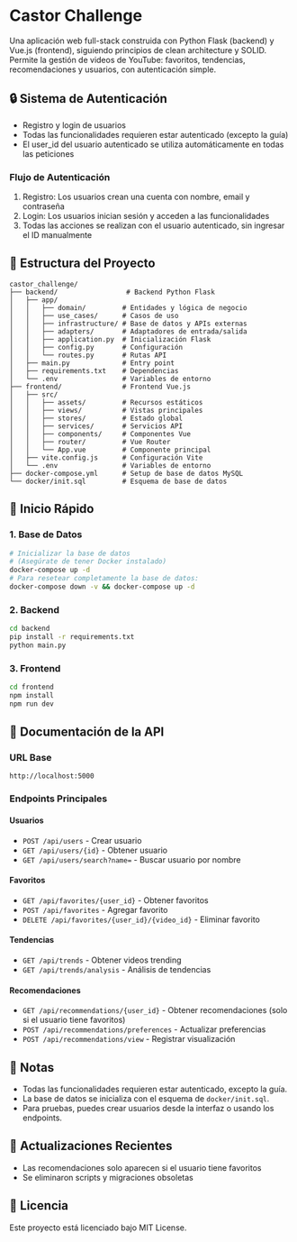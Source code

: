 # Castor Challenge

Una aplicación web full-stack construida con Python Flask (backend) y Vue.js (frontend), siguiendo principios de clean architecture y SOLID. Permite la gestión de videos de YouTube: favoritos, tendencias, recomendaciones y usuarios, con autenticación simple.

## 🔒 Sistema de Autenticación


- Registro y login de usuarios
- Todas las funcionalidades requieren estar autenticado (excepto la guía)
- El user_id del usuario autenticado se utiliza automáticamente en todas las peticiones

### Flujo de Autenticación

1. Registro: Los usuarios crean una cuenta con nombre, email y contraseña
2. Login: Los usuarios inician sesión y acceden a las funcionalidades
3. Todas las acciones se realizan con el usuario autenticado, sin ingresar el ID manualmente

## 📁 Estructura del Proyecto

```
castor_challenge/
├── backend/                 # Backend Python Flask
│   ├── app/
│   │   ├── domain/         # Entidades y lógica de negocio
│   │   ├── use_cases/      # Casos de uso
│   │   ├── infrastructure/ # Base de datos y APIs externas
│   │   ├── adapters/       # Adaptadores de entrada/salida
│   │   ├── application.py  # Inicialización Flask
│   │   ├── config.py       # Configuración
│   │   └── routes.py       # Rutas API
│   ├── main.py             # Entry point
│   ├── requirements.txt    # Dependencias
│   └── .env                # Variables de entorno
├── frontend/               # Frontend Vue.js
│   ├── src/
│   │   ├── assets/         # Recursos estáticos
│   │   ├── views/          # Vistas principales
│   │   ├── stores/         # Estado global
│   │   ├── services/       # Servicios API
│   │   ├── components/     # Componentes Vue
│   │   ├── router/         # Vue Router
│   │   └── App.vue         # Componente principal
│   ├── vite.config.js      # Configuración Vite
│   └── .env                # Variables de entorno
├── docker-compose.yml      # Setup de base de datos MySQL
└── docker/init.sql         # Esquema de base de datos
```

## 🚀 Inicio Rápido

### 1. Base de Datos
```bash
# Inicializar la base de datos
# (Asegúrate de tener Docker instalado)
docker-compose up -d
# Para resetear completamente la base de datos:
docker-compose down -v && docker-compose up -d
```

### 2. Backend
```bash
cd backend
pip install -r requirements.txt
python main.py
```

### 3. Frontend
```bash
cd frontend
npm install
npm run dev
```



## 📄 Documentación de la API

### URL Base
```
http://localhost:5000
```

### Endpoints Principales

#### Usuarios
- `POST /api/users` - Crear usuario
- `GET /api/users/{id}` - Obtener usuario
- `GET /api/users/search?name=` - Buscar usuario por nombre

#### Favoritos
- `GET /api/favorites/{user_id}` - Obtener favoritos
- `POST /api/favorites` - Agregar favorito
- `DELETE /api/favorites/{user_id}/{video_id}` - Eliminar favorito

#### Tendencias
- `GET /api/trends` - Obtener videos trending
- `GET /api/trends/analysis` - Análisis de tendencias

#### Recomendaciones
- `GET /api/recommendations/{user_id}` - Obtener recomendaciones (solo si el usuario tiene favoritos)
- `POST /api/recommendations/preferences` - Actualizar preferencias
- `POST /api/recommendations/view` - Registrar visualización

## 📝 Notas
- Todas las funcionalidades requieren estar autenticado, excepto la guía.
- La base de datos se inicializa con el esquema de `docker/init.sql`.
- Para pruebas, puedes crear usuarios desde la interfaz o usando los endpoints.

## 🔄 Actualizaciones Recientes

- Las recomendaciones solo aparecen si el usuario tiene favoritos
- Se eliminaron scripts y migraciones obsoletas

## 📄 Licencia

Este proyecto está licenciado bajo MIT License. 
